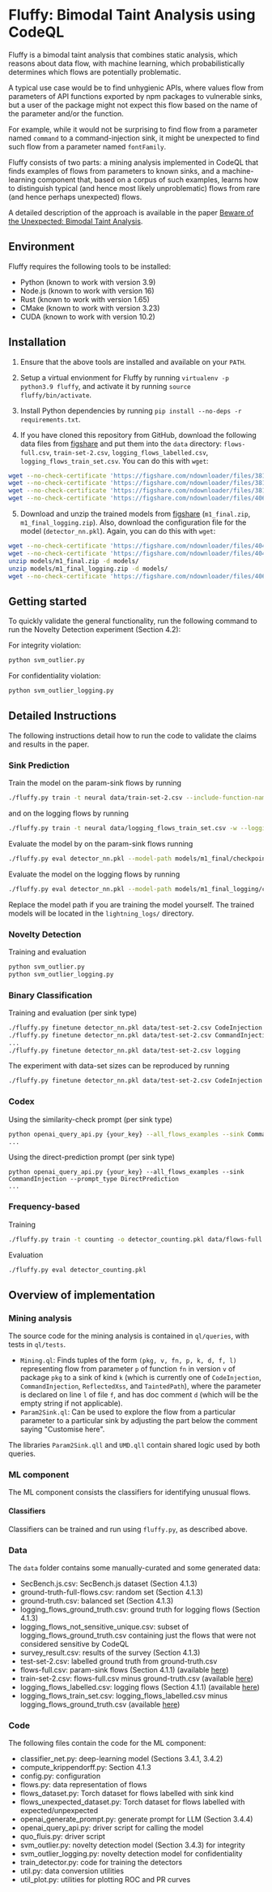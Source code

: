 # Fluffy: Bimodal Taint Analysis using CodeQL

Fluffy is a bimodal taint analysis that combines static analysis, which reasons
about data flow, with machine learning, which probabilistically determines which
flows are potentially problematic.

A typical use case would be to find unhygienic APIs, where values flow from
parameters of API functions exported by npm packages to vulnerable sinks, but a
user of the package might not expect this flow based on the name of the
parameter and/or the function.

For example, while it would not be surprising to find flow from a parameter
named `command` to a command-injection sink, it might be unexpected to find such
flow from a parameter named `fontFamily`.

Fluffy consists of two parts: a mining analysis implemented in CodeQL that
finds examples of flows from parameters to known sinks, and a machine-learning
component that, based on a corpus of such examples, learns how to distinguish
typical (and hence most likely unproblematic) flows from rare (and hence perhaps
unexpected) flows.

A detailed description of the approach is available in the paper [Beware of the
Unexpected: Bimodal Taint Analysis](https://arxiv.org/abs/2301.10545).

## Environment

Fluffy requires the following tools to be installed:

- Python (known to work with version 3.9)
- Node.js (known to work with version 16)
- Rust (known to work with version 1.65)
- CMake (known to work with version 3.23)
- CUDA (known to work with version 10.2)

## Installation

1. Ensure that the above tools are installed and available on your `PATH`.

2. Setup a virtual envionment for Fluffy by running `virtualenv -p python3.9 fluffy`, and activate it by running `source fluffy/bin/activate`.

3. Install Python dependencies by running `pip install --no-deps -r requirements.txt`.

4. If you have cloned this repository from GitHub, download the following data
   files from [figshare](https://figshare.com/s/1ab456424bfb5a2ead5e) and put
   them into the `data` directory: `flows-full.csv`, `train-set-2.csv`,
   `logging_flows_labelled.csv`, `logging_flows_train_set.csv`. You can do this
   with `wget`:

```sh
wget --no-check-certificate 'https://figshare.com/ndownloader/files/38176794?private_link=1ab456424bfb5a2ead5e' -O data/flows-full.csv
wget --no-check-certificate 'https://figshare.com/ndownloader/files/38176782?private_link=1ab456424bfb5a2ead5e' -O data/train-set-2.csv
wget --no-check-certificate 'https://figshare.com/ndownloader/files/38176776?private_link=1ab456424bfb5a2ead5e' -O data/logging_flows_labelled.csv
wget --no-check-certificate 'https://figshare.com/ndownloader/files/40649501?private_link=1ab456424bfb5a2ead5e' -O data/logging_flows_train_set.csv
```

5. Download and unzip the trained models from [figshare](https://figshare.com/s/1ab456424bfb5a2ead5e)
   (`m1_final.zip`, `m1_final_logging.zip`). Also, download the configuration file for the model (`detector_nn.pkl`).
   Again, you can do this with `wget`:

```sh
wget --no-check-certificate 'https://figshare.com/ndownloader/files/40467038?private_link=1ab456424bfb5a2ead5e' -O models/m1_final.zip
wget --no-check-certificate 'https://figshare.com/ndownloader/files/40467053?private_link=1ab456424bfb5a2ead5e' -O models/m1_final_logging.zip
unzip models/m1_final.zip -d models/
unzip models/m1_final_logging.zip -d models/
wget --no-check-certificate 'https://figshare.com/ndownloader/files/40649288?private_link=1ab456424bfb5a2ead5e' -O detector_nn.pkl
```

## Getting started

To quickly validate the general functionality, run the following command to run
the Novelty Detection experiment (Section 4.2):

For integrity violation:

```sh
python svm_outlier.py
```

For confidentiality violation:

```sh
python svm_outlier_logging.py
```

## Detailed Instructions

The following instructions detail how to run the code to validate the claims and
results in the paper.

### Sink Prediction

Train the model on the param-sink flows by running

```sh
./fluffy.py train -t neural data/train-set-2.csv --include-function-name --include-param-doc -w 
```

and on the logging flows by running

```sh
./fluffy.py train -t neural data/logging_flows_train_set.csv -w --logging-flow
```

Evaluate the model by on the param-sink flows running

```sh
./fluffy.py eval detector_nn.pkl --model-path models/m1_final/checkpoints/model-epoch\=00-val_loss\=0.596.ckpt 
```

Evaluate the model on the logging flows by running

```sh
./fluffy.py eval detector_nn.pkl --model-path models/m1_final_logging/checkpoints/model-epoch\=00-val_loss\=0.040.ckpt --logging-flow 
```

Replace the model path if you are training the model yourself. The trained models will be located in the `lightning_logs/` directory.

### Novelty Detection

Training and evaluation

```sh
python svm_outlier.py
python svm_outlier_logging.py
```

### Binary Classification

Training and evaluation (per sink type)

```sh
./fluffy.py finetune detector_nn.pkl data/test-set-2.csv CodeInjection
./fluffy.py finetune detector_nn.pkl data/test-set-2.csv CommandInjection 
...
./fluffy.py finetune detector_nn.pkl data/test-set-2.csv logging 
```

The experiment with data-set sizes can be reproduced by running

```sh
./fluffy.py finetune detector_nn.pkl data/test-set-2.csv CodeInjection -dse ; ./fluffy.py finetune detector_nn.pkl data/test-set-2.csv CommandInjection -dse ; ./fluffy.py finetune detector_nn.pkl data/test-set-2.csv ReflectedXss -dse ; ./fluffy.py finetune detector_nn.pkl data/test-set-2.csv TaintedPath -dse ; ./fluffy.py finetune detector_nn.pkl data/test-set-2.csv logging -dse
```

### Codex

Using the similarity-check prompt (per sink type)

```sh
python openai_query_api.py {your_key} --all_flows_examples --sink CommandInjection --prompt_type SimilarityCheck
...
```

Using the direct-prediction prompt (per sink type)

```
python openai_query_api.py {your_key} --all_flows_examples --sink CommandInjection --prompt_type DirectPrediction 
...
```

### Frequency-based

Training

```sh
./fluffy.py train -t counting -o detector_counting.pkl data/flows-full.csv 
```

Evaluation

```sh
./fluffy.py eval detector_counting.pkl
```

## Overview of implementation

### Mining analysis

The source code for the mining analysis is contained in `ql/queries`, with tests
in `ql/tests`.

- `Mining.ql`: Finds tuples of the form `(pkg, v, fn, p, k, d, f, l)`
  representing flow from parameter `p` of function `fn` in version `v` of
  package `pkg` to a sink of kind `k` (which is currently one of
  `CodeInjection`, `CommandInjection`, `ReflectedXss`, and `TaintedPath`), where
  the parameter is declared on line `l` of file `f`, and has doc comment `d`
  (which will be the empty string if not applicable).
- `Param2Sink.ql`: Can be used to explore the flow from a particular
  parameter to a particular sink by adjusting the part below the comment saying
  "Customise here".

The libraries `Param2Sink.qll` and `UMD.qll` contain shared logic used by both
queries.

### ML component

The ML component consists the classifiers for identifying unusual flows.

#### Classifiers

Classifiers can be trained and run using `fluffy.py`, as described above.

### Data

The `data` folder contains some manually-curated and some generated data:

- SecBench.js.csv: SecBench.js dataset (Section 4.1.3)
- ground-truth-full-flows.csv: random set (Section 4.1.3)
- ground-truth.csv: balanced set (Section 4.1.3)
- logging_flows_ground_truth.csv: ground truth for logging flows (Section 4.1.3)
- logging_flows_not_sensitive_unique.csv: subset of logging_flows_ground_truth.csv containing just the flows that were not considered sensitive by CodeQL
- survey_result.csv: results of the survey (Section 4.1.3)
- test-set-2.csv: labelled ground truth from ground-truth.csv
- flows-full.csv: param-sink flows (Section 4.1.1) (available [here](https://figshare.com/s/1ab456424bfb5a2ead5e?file=38176794))
- train-set-2.csv: flows-full.csv minus ground-truth.csv (available [here](https://figshare.com/s/1ab456424bfb5a2ead5e?file=38176782))
- logging_flows_labelled.csv: logging flows (Section 4.1.1) (available [here](https://figshare.com/s/1ab456424bfb5a2ead5e?file=38176776))
- logging_flows_train_set.csv: logging_flows_labelled.csv minus logging_flows_ground_truth.csv (available [here](https://figshare.com/s/1ab456424bfb5a2ead5e?file=40649501))

### Code

The following files contain the code for the ML component:

- classifier_net.py: deep-learning model (Sections 3.4.1, 3.4.2)
- compute_krippendorff.py: Section 4.1.3
- config.py: configuration
- flows.py: data representation of flows
- flows_dataset.py: Torch dataset for flows labelled with sink kind
- flows_unexpected_dataset.py: Torch dataset for flows labelled with expected/unpexpected
- openai_generate_prompt.py: generate prompt for LLM (Section 3.4.4)
- openai_query_api.py: driver script for calling the model
- quo_fluis.py: driver script
- svm_outlier.py: novelty detection model (Section 3.4.3) for integrity
- svm_outlier_logging.py: novelty detection model for confidentiality
- train_detector.py: code for training the detectors
- util.py: data conversion utilities
- util_plot.py: utilities for plotting ROC and PR curves
